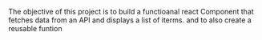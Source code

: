 The objective of this project is to build a functioanal react Component that fetches data from an API and displays a list of iterms. and to also create a reusable funtion
